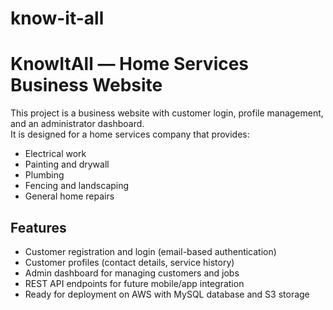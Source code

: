 # know-it-all
# KnowItAll — Home Services Business Website

This project is a business website with customer login, profile management, and an administrator dashboard.  
It is designed for a home services company that provides:
- Electrical work  
- Painting and drywall  
- Plumbing  
- Fencing and landscaping  
- General home repairs  

## Features
- Customer registration and login (email-based authentication)  
- Customer profiles (contact details, service history)  
- Admin dashboard for managing customers and jobs  
- REST API endpoints for future mobile/app integration  
- Ready for deployment on AWS with MySQL database and S3 storage

